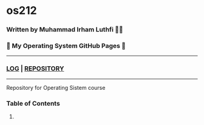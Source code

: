 # os212
### Written by Muhammad Irham Luthfi 👋😄
### 🌠 My Operating System GitHub Pages 🌠

________________________________________________________
### [LOG](TXT/mylog.txt) | [REPOSITORY](https://github.com/Irhaml/os212)
________________________________________________________

Repository for Operating Sistem course

### Table of Contents
1. 
